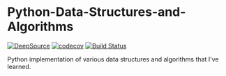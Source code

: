 # Python-Data-Structures-and-Algorithms

[![DeepSource](https://static.deepsource.io/deepsource-badge-light-mini.svg)](https://deepsource.io/gh/CarlosGTrejo/Python-Data-Structures-and-Algorithms/?ref=repository-badge)
[![codecov](https://codecov.io/gh/CarlosGTrejo/Python-Data-Structures-and-Algorithms/branch/master/graph/badge.svg)](https://codecov.io/gh/CarlosGTrejo/Python-Data-Structures-and-Algorithms)
[![Build Status](https://travis-ci.com/CarlosGTrejo/Python-Data-Structures-and-Algorithms.svg?branch=master)](https://travis-ci.com/CarlosGTrejo/Python-Data-Structures-and-Algorithms)

Python implementation of various data structures and algorithms that I've learned.
